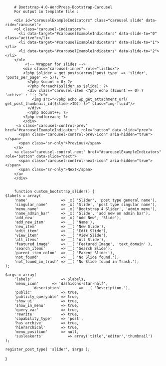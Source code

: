 



		# Bootstrap-4.0-WordPress-Bootstrap-Carousel
		For output in template file :

		<div id="carouselExampleIndicators" class="carousel slide" data-ride="carousel">
		<ol class="carousel-indicators">
		  <li data-target="#carouselExampleIndicators" data-slide-to="0" class="active"></li>
		  <li data-target="#carouselExampleIndicators" data-slide-to="1"></li>
		  <li data-target="#carouselExampleIndicators" data-slide-to="2"></li>
		</ol>
			 <!-- Wrapper for slides -->
			<div class="carousel-inner" role="listbox">
			<?php $slider = get_posts(array('post_type' => 'slider', 'posts_per_page' => 5)); ?>
			  <?php $count = 0; ?>
			  <?php foreach($slider as $slide): ?>
			  <div class="carousel-item <?php echo ($count == 0) ? 'active' : ''; ?>">
				<img src="<?php echo wp_get_attachment_url( get_post_thumbnail_id($slide->ID)) ?>" class="img-fluid"/>
			  </div>
			  <?php $count++; ?>
			<?php endforeach; ?>
			</div>
		 <a class="carousel-control-prev" href="#carouselExampleIndicators" role="button" data-slide="prev">
		  <span class="carousel-control-prev-icon" aria-hidden="true"></span>
		  <span class="sr-only">Previous</span>
		</a>
		<a class="carousel-control-next" href="#carouselExampleIndicators" role="button" data-slide="next">
		  <span class="carousel-control-next-icon" aria-hidden="true"></span>
		  <span class="sr-only">Next</span>
		</a>
		</div>
		
		
		function custom_bootstrap_slider() {
	$labels = array(
		'name'               => _x( 'Slider', 'post type general name'),
		'singular_name'      => _x( 'Slide', 'post type singular name'),
		'menu_name'          => _x( 'Bootstrap 4 Slider', 'admin menu'),
		'name_admin_bar'     => _x( 'Slide', 'add new on admin bar'),
		'add_new'            => _x( 'Add New', 'Slide'),
		'add_new_item'       => __( 'Name'),
		'new_item'           => __( 'New Slide'),
		'edit_item'          => __( 'Edit Slide'),
		'view_item'          => __( 'View Slide'),
		'all_items'          => __( 'All Slide'),
		'featured_image'     => __( 'Featured Image', 'text_domain' ),
		'search_items'       => __( 'Search Slide'),
		'parent_item_colon'  => __( 'Parent Slide:'),
		'not_found'          => __( 'No Slide found.'),
		'not_found_in_trash' => __( 'No Slide found in Trash.'),
	);

	$args = array(
		'labels'             => $labels,
		'menu_icon'	     => 'dashicons-star-half',
    	        'description'        => __( 'Description.'),
		'public'             => true,
		'publicly_queryable' => true,
		'show_ui'            => true,
		'show_in_menu'       => true,
		'query_var'          => true,
		'rewrite'            => true,
		'capability_type'    => 'post',
		'has_archive'        => true,
		'hierarchical'       => true,
		'menu_position'      => null,
		'susleakorts'           => array('title','editor','thumbnail')
	);

	register_post_type( 'slider', $args );
}
           
